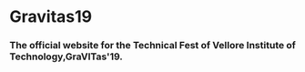 # Gravitas19
### The official website for the Technical Fest of Vellore Institute of Technology,GraVITas'19. 
